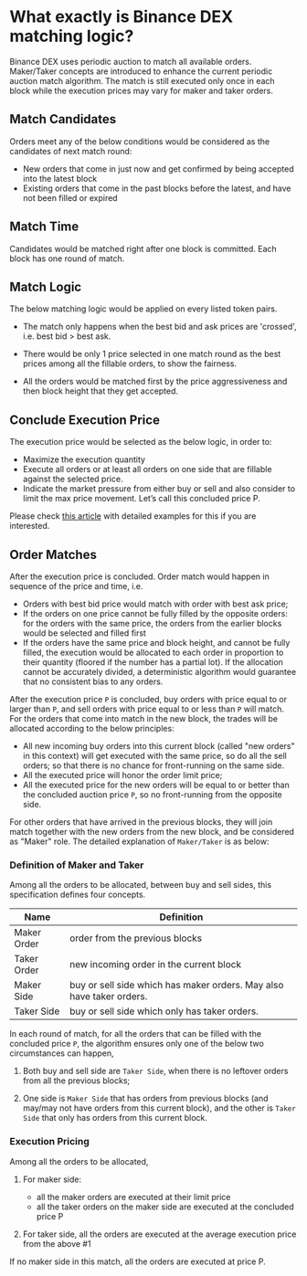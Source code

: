 # What exactly is Binance DEX matching logic?

Binance DEX uses periodic auction to match all available orders. Maker/Taker concepts are introduced to enhance the current periodic auction match algorithm. The match is still executed only once in each block while the execution prices may vary for maker and taker orders.


## Match Candidates

Orders meet any of the below conditions would be considered as the candidates of next match round:

- New orders that come in just now and get confirmed by being accepted into the latest block
- Existing orders that come in the past blocks before the latest, and have not been filled or expired

## Match Time

Candidates would be matched right after one block is committed. Each block has one round of match.

## Match Logic

The below matching logic would be applied on every listed token pairs.

- The match only happens when the best bid and ask prices are 'crossed', i.e. best bid > best ask.

- There would be only 1 price selected in one match round as the best prices among all the fillable
orders, to show the fairness.

- All the orders would be matched first by the price aggressiveness and then block height that they get accepted.

## Conclude Execution Price

The execution price would be selected as the below logic, in order to:

- Maximize the execution quantity
- Execute all orders or at least all orders on one side that are fillable against the selected price.
- Indicate the market pressure from either buy or sell and also consider to limit the max price movement. Let’s call this concluded price P.

Please check [this article](match-examples.md) with detailed examples for this if you are interested.

## Order Matches
After the execution price is concluded. Order match would happen in sequence of the price and time, i.e.

- Orders with best bid price would match with order with best ask price;
- If the orders on one price cannot be fully filled by the opposite orders:
for the orders with the same price, the orders from the earlier blocks would be selected and filled first
- If the orders have the same price and block height, and cannot be fully filled, the execution
would be allocated to each order in proportion to their quantity (floored if the number has a partial lot).
If the allocation cannot be accurately divided, a deterministic algorithm would guarantee that no consistent
bias to any orders.

After the execution price `P` is concluded, buy orders with price equal to or larger than `P`, and sell orders with price equal to or less than `P` will match. For the orders that come into match in the new block, the trades will be allocated according to the below principles:

- All new incoming buy orders into this current block (called "new orders" in this context) will get executed with the same price, so do all the sell orders; so that there is no chance for front-running on the same side.
- All the executed price will honor the order limit price;
- All the executed price for the new orders will be equal to or better than the concluded auction price `P`, so no front-running from the opposite side.

For other orders that have arrived in the previous blocks, they will join match together with the new orders from the new block, and be considered as "Maker" role. The detailed explanation of `Maker/Taker` is as below:

### Definition of Maker and Taker

Among all the orders to be allocated, between buy and sell sides, this specification defines four concepts.

| Name        | Definition                           |
| ----------- | ------------------------------------ |
| Maker Order | order from the previous blocks       |
| Taker Order | new incoming order in the current block   |
| Maker Side  | buy or sell side which has maker orders. May also have taker orders.  |
| Taker Side  | buy or sell side which only has taker orders. |

In each round of match, for all the orders that can be filled with the concluded price `P`, the algorithm ensures only one of the below two circumstances can happen,

1. Both buy and sell side are `Taker Side`, when there is no leftover orders from all the previous blocks;

2. One side is `Maker Side` that has orders from previous blocks (and may/may not have orders from this current block),  and the other is `Taker Side` that only has orders from this current block.


### Execution Pricing
Among all the orders to be allocated,

1. For maker side:

    * all the maker orders are executed at their limit price
    * all the taker orders on the maker side are executed at the concluded price P

2. For taker side, all the orders are executed at the average execution price from the above #1

If no maker side in this match, all the orders are executed at price P.
